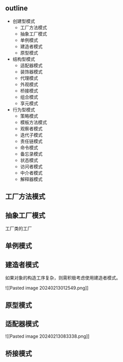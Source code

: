 
## outline

- 创建型模式
	- 工厂方法模式
	- 抽象工厂模式
	- 单例模式
	- 建造者模式
	- 原型模式
- 结构型模式
	- 适配器模式
	- 装饰器模式
	- 代理模式
	- 外观模式
	- 桥接模式
	- 组合模式
	- 享元模式
- 行为型模式
	- 策略模式
	- 模板方法模式
	- 观察者模式
	- 迭代子模式
	- 责任链模式
	- 命令模式
	- 备忘录模式
	- 状态模式
	- 访问者模式
	- 中介者模式
	- 解释器模式

## 工厂方法模式

## 抽象工厂模式

工厂类的工厂

## 单例模式

## 建造者模式

如果对象的构造工序复杂，则需积极考虑使用建造者模式。

![[Pasted image 20240213012549.png]]

## 原型模式

## 适配器模式

![[Pasted image 20240213083338.png]]

## 桥接模式


